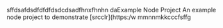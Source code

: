 sffdsafdsdfdfdfdsdcdsadfhnxfhnhn daExample Node Project
An example node project to demonstrate [srcclr](https:/w
mmnnmkkcccfsffg
